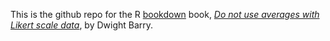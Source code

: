 This is the github repo for the R [bookdown](https://bookdown.org/) book, [*Do not use averages with Likert scale data*](https://bookdown.org/Rmadillo/likert/), by Dwight Barry.  

